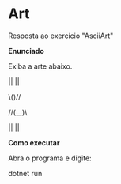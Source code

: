 # Art
Resposta ao exercício "AsciiArt"


**Enunciado** 

Exiba a arte abaixo.

 ||  || 

 \\()// 

//(__)\\

||    ||

**Como executar**

Abra o programa e digite:

dotnet run
